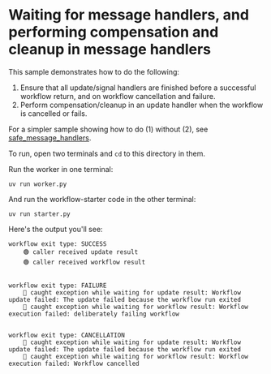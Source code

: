 # Waiting for message handlers, and performing compensation and cleanup in message handlers

This sample demonstrates how to do the following:

1. Ensure that all update/signal handlers are finished before a successful
    workflow return, and on workflow cancellation and failure.
2. Perform compensation/cleanup in an update handler when the workflow is
    cancelled or fails.

For a simpler sample showing how to do (1) without (2), see [safe_message_handlers](../safe_message_handlers/README.md).

To run, open two terminals and `cd` to this directory in them.

Run the worker in one terminal:

    uv run worker.py

And run the workflow-starter code in the other terminal:

    uv run starter.py


Here's the output you'll see:

```
workflow exit type: SUCCESS
    🟢 caller received update result
    🟢 caller received workflow result


workflow exit type: FAILURE
    🔴 caught exception while waiting for update result: Workflow update failed: The update failed because the workflow run exited
    🔴 caught exception while waiting for workflow result: Workflow execution failed: deliberately failing workflow


workflow exit type: CANCELLATION
    🔴 caught exception while waiting for update result: Workflow update failed: The update failed because the workflow run exited
    🔴 caught exception while waiting for workflow result: Workflow execution failed: Workflow cancelled
```